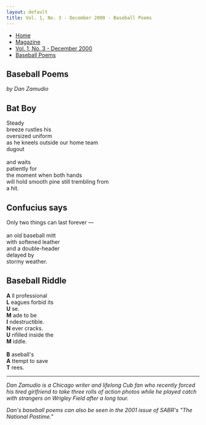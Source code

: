```yaml
---
layout: default
title: Vol. 1, No. 3 - December 2000 - Baseball Poems
---
```

<nav class="breadcrumb" aria-label="breadcrumbs">
  <ul>
    <li><a href="{{ site.url }}{{ site.baseurl }}/index.html">Home</a></li>
    <li><a href="../magazine-home.html">Magazine</a></li>
    <li><a href="bi_vol_1_no_3_home.html">Vol. 1, No. 3 - December 2000</a></li>
    <li class="is-active"><a href="#" aria-current="page">Baseball Poems</a></li>
  </ul>
</nav>

<section class="storycontent">
  <h1>Baseball Poems</h1>
  <p><em>by Dan Zamudio</em></p>

  <h2>Bat Boy</h2>

  <p>
    Steady<br />
    breeze rustles his<br />
    oversized uniform<br />
    as he kneels outside our home team<br />
    dugout<br />
    <br />
    and waits<br />
    patiently for<br />
    the moment when both hands<br />
    will hold smooth pine still trembling from<br />
    a hit.<br />
  </p>

  <h2>Confucius says</h2>

  <p>
    Only two things can last forever &mdash;<br />
    <br />
    an old baseball mitt<br />
    with softened leather<br />
    and a double-header<br />
    delayed by<br />
    stormy weather.<br />
  </p>

  <h2>Baseball Riddle</h2>
  
  <p>
    <strong>A</strong> ll professional<br />
    <strong>L</strong> eagues forbid its<br />
    <strong>U</strong> se.<br />
    <strong>M</strong> ade to be<br />
    <strong>I</strong> ndestructible.<br />
    <strong>N</strong> ever cracks.<br />
    <strong>U</strong> nfilled inside the<br />
    <strong>M</strong> iddle.<br />
    <br />
    <strong>B</strong> aseball's<br />
    <strong>A</strong> ttempt to save<br />
    <strong>T</strong> rees.<br />
  </p>

  <hr />

  <p>
    <em>Dan Zamudio is a Chicago writer and lifelong Cub fan who recently forced his tired girlfriend to take three
    rolls of action photos while he played catch with strangers on Wrigley Field after a long tour.</em>
  </p>

  <p>
    <em>Dan's baseball poems can also be seen in the 2001 issue of SABR's "The National Pastime."</em>
  </p>

</section>

